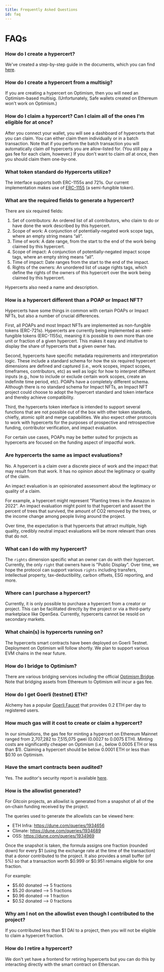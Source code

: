 ```yaml
---
title: Frequently Asked Questions
id: faq
---
```


# FAQs

### How do I create a hypercert?

We've created a step-by-step guide in the documents, which you can find [here](minting-guide/minting-guide-start).

### How do I create a hypercert from a multisig?

If you are creating a hypercert on Optimism, then you will need an Optimism-based multisig. (Unfortunately, Safe wallets created on Ethereum won't work on Optimism.)

### How do I claim a hypercert? Can I claim all of the ones I’m eligible for at once?

After you connect your wallet, you will see a dashboard of hypercerts that you can claim. You can either claim them individually or in a batch transaction. Note that if you perform the batch transaction you will automatically claim _all_ hypercerts you are allow-listed for. (You still pay a gas fee for each claim, however.) If you don't want to claim _all_ at once, then you should claim them one-by-one.

### What token standard do Hypercerts utilize?

The interface supports both ERC-1155s and 721s. Our current implementation makes use of [ERC-1155](https://eips.ethereum.org/EIPS/eip-1155) (a semi-fungible token).

### What are the required fields to generate a hypercert?

There are six required fields:

1. Set of contributors: An ordered list of all contributors, who claim to do or have done the work described by this hypercert.
2. Scope of work: A conjunction of potentially-negated work scope tags, where an empty string means “all”.
3. Time of work: A date range, from the start to the end of the work being claimed by this hypercert.
4. Scope of impact: A conjunction of potentially-negated impact scope tags, where an empty string means “all”.
5. Time of impact: Date ranges from the start to the end of the impact.
6. Rights of the owners: An unordered list of usage rights tags, which define the rights of the owners of this hypercert over the work being claimed by this hypercert.

Hypercerts also need a name and description.

### How is a hypercert different than a POAP or Impact NFT?

Hypercerts have some things in common with certain POAPs or Impact NFTs, but also a number of crucial differences.

First, all POAPs and most Impact NFTs are implemented as non-fungible tokens (ERC-721s). Hypercerts are currently being implemented as semi-fungible tokens (ERC-1155s), meaning it is possible to own more than one unit or fraction of a given hypercert. This makes it easy and intuitive to display the share of hypercerts that a given owner has.

Second, hypercerts have specific metadata requirements and interpretation logic. These include a standard schema for how the six required hypercert dimensions are defined and captured (i.e., work scopes, impact scopes, timeframes, contributors, etc) as well as logic for how to interpret different inputs (e.g., how to include or exclude certain work scopes, create an indefinite time period, etc). POAPs have a completely different schema. Although there is no standard schema for Impact NFTs, an Impact NFT project could choose to adopt the hypercert standard and token interface and thereby achieve compatibility.

Third, the hypercerts token interface is intended to support several functions that are not possible out of the box with other token standards, chiefly, atomic split and merge capabilities. We also expect other protocols to work with hypercerts for the purposes of prospective and retrospective funding, contributor verification, and impact evaluation.

For certain use cases, POAPs may be better suited for projects as hypercerts are focused on the funding aspect of impactful work.

### Are hypercerts the same as impact evaluations?

No. A hypercert is a claim over a discrete piece of work and the impact that may result from that work. It has no opinion about the legitimacy or quality of the claim.

An impact evaluation is an opinionated assessment about the legitimacy or quality of a claim.

For example, a hypercert might represent "Planting trees in the Amazon in 2022". An impact evaluation might point to that hypercert and assert the percent of trees that survived, the amount of CO2 removed by the trees, or the income change among people living around the project.

Over time, the expectation is that hypercerts that attract multiple, high quality, credibly neutral impact evaluations will be more relevant than ones that do not.

### What can I do with my hypercert?

The `rights` dimension specific what an owner can do with their hypercert. Currently, the only `right` that owners have is "Public Display". Over time, we hope the protocol can support various `rights` including transfers, intellectual property, tax-deductibility, carbon offsets, ESG reporting, and more.

### Where can I purchase a hypercert?

Currently, it is only possible to purchase a hypercert from a creator or project. This can be facilitated directly by the project or via a third-party marketplace like OpenSea. Currently, hypercerts cannot be resold on secondary markets.

### What chain(s) is hypercerts running on?

The hypercerts smart contracts have been deployed on Goerli Testnet. Deployment on Optimism will follow shortly. We plan to support various EVM chains in the near future.

### How do I bridge to Optimism?

There are various bridging services including the official [Optimism Bridge](https://app.optimism.io/bridge/deposit). Note that bridging assets from Ethereum to Optimism will incur a gas fee.

### How do I get Goerli (testnet) ETH?

Alchemy has a popular [Goerli Faucet](https://goerlifaucet.com/) that provides 0.2 ETH per day to registered users.

### How much gas will it cost to create or claim a hypercert?

In our simulations, the gas fee for minting a hypercert on Ethereum Mainnet ranged from 2,707,282 to 7,515,075 gwei (0.0027 to 0.0075 ETH). Minting costs are significantly cheaper on Optimism (i.e., below 0.0005 ETH or less than $1). Claiming a hypercert should be below 0.0001 ETH or less than $0.10 on Optimism.

### Have the smart contracts been audited?

Yes. The auditor's security report is available [here](https://github.com/pashov/audits/blob/master/solo/Hypercerts-security-review.md).

### How is the allowlist generated?

For Gitcoin projects, an allowlist is generated from a snapshot of all of the on-chain funding received by the project.

The queries used to generate the allowlists can be viewed here:

- ETH Infra: https://dune.com/queries/1934656
- Climate: https://dune.com/queries/1934689
- OSS: https://dune.com/queries/1934969

Once the snapshot is taken, the formula assigns one fraction (rounded down) for every $1 (using the exchange rate at the time of the transaction) that a donor contributed to the project. It also provides a small buffer (of 5%) so that a transaction worth $0.999 or $0.951 remains eligible for one fraction.

For example:

- $5.60 donated --> 5 fractions
- $5.20 donated --> 5 fractions
- $0.96 donated --> 1 fraction
- $0.52 donated --> 0 fractions

### Why am I not on the allowlist even though I contributed to the project?

If you contributed less than $1 DAI to a project, then you will not be eligible to claim a hypercert fraction.

### How do I retire a hypercert?

We don't yet have a frontend for retiring hypercerts but you can do this by interacting directly with the smart contract on Etherscan.
